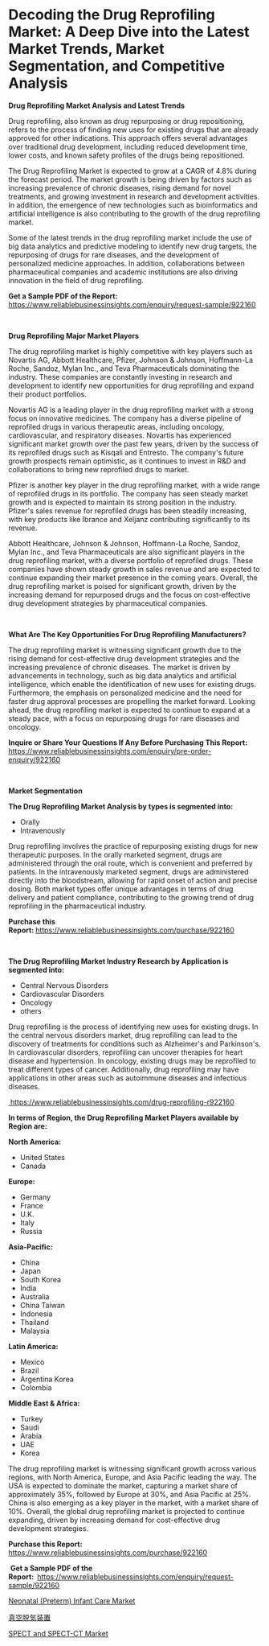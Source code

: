 <p><h1>Decoding the Drug Reprofiling Market: A Deep Dive into the Latest Market Trends, Market Segmentation, and Competitive Analysis</h1></p><p><strong>Drug Reprofiling Market Analysis and Latest Trends</strong></p>
<p><p>Drug reprofiling, also known as drug repurposing or drug repositioning, refers to the process of finding new uses for existing drugs that are already approved for other indications. This approach offers several advantages over traditional drug development, including reduced development time, lower costs, and known safety profiles of the drugs being repositioned.</p><p>The Drug Reprofiling Market is expected to grow at a CAGR of 4.8% during the forecast period. The market growth is being driven by factors such as increasing prevalence of chronic diseases, rising demand for novel treatments, and growing investment in research and development activities. In addition, the emergence of new technologies such as bioinformatics and artificial intelligence is also contributing to the growth of the drug reprofiling market.</p><p>Some of the latest trends in the drug reprofiling market include the use of big data analytics and predictive modeling to identify new drug targets, the repurposing of drugs for rare diseases, and the development of personalized medicine approaches. In addition, collaborations between pharmaceutical companies and academic institutions are also driving innovation in the field of drug reprofiling.</p></p>
<p><strong>Get a Sample PDF of the Report:&nbsp;</strong> <a href="https://www.reliablebusinessinsights.com/enquiry/request-sample/922160">https://www.reliablebusinessinsights.com/enquiry/request-sample/922160</a></p>
<p>&nbsp;</p>
<p><strong>Drug Reprofiling Major Market Players</strong></p>
<p><p>The drug reprofiling market is highly competitive with key players such as Novartis AG, Abbott Healthcare, Pfizer, Johnson & Johnson, Hoffmann-La Roche, Sandoz, Mylan Inc., and Teva Pharmaceuticals dominating the industry. These companies are constantly investing in research and development to identify new opportunities for drug reprofiling and expand their product portfolios.</p><p>Novartis AG is a leading player in the drug reprofiling market with a strong focus on innovative medicines. The company has a diverse pipeline of reprofiled drugs in various therapeutic areas, including oncology, cardiovascular, and respiratory diseases. Novartis has experienced significant market growth over the past few years, driven by the success of its reprofiled drugs such as Kisqali and Entresto. The company's future growth prospects remain optimistic, as it continues to invest in R&D and collaborations to bring new reprofiled drugs to market.</p><p>Pfizer is another key player in the drug reprofiling market, with a wide range of reprofiled drugs in its portfolio. The company has seen steady market growth and is expected to maintain its strong position in the industry. Pfizer's sales revenue for reprofiled drugs has been steadily increasing, with key products like Ibrance and Xeljanz contributing significantly to its revenue.</p><p>Abbott Healthcare, Johnson & Johnson, Hoffmann-La Roche, Sandoz, Mylan Inc., and Teva Pharmaceuticals are also significant players in the drug reprofiling market, with a diverse portfolio of reprofiled drugs. These companies have shown steady growth in sales revenue and are expected to continue expanding their market presence in the coming years. Overall, the drug reprofiling market is poised for significant growth, driven by the increasing demand for repurposed drugs and the focus on cost-effective drug development strategies by pharmaceutical companies.</p></p>
<p>&nbsp;</p>
<p><strong>What Are The Key Opportunities For Drug Reprofiling Manufacturers?</strong></p>
<p><p>The drug reprofiling market is witnessing significant growth due to the rising demand for cost-effective drug development strategies and the increasing prevalence of chronic diseases. The market is driven by advancements in technology, such as big data analytics and artificial intelligence, which enable the identification of new uses for existing drugs. Furthermore, the emphasis on personalized medicine and the need for faster drug approval processes are propelling the market forward. Looking ahead, the drug reprofiling market is expected to continue to expand at a steady pace, with a focus on repurposing drugs for rare diseases and oncology.</p></p>
<p><strong>Inquire or Share Your Questions If Any Before Purchasing This Report:</strong> <a href="https://www.reliablebusinessinsights.com/enquiry/pre-order-enquiry/922160">https://www.reliablebusinessinsights.com/enquiry/pre-order-enquiry/922160</a></p>
<p>&nbsp;</p>
<p><strong>Market Segmentation</strong></p>
<p><strong>The Drug Reprofiling Market Analysis by types is segmented into:</strong></p>
<p><ul><li>Orally</li><li>Intravenously</li></ul></p>
<p><p>Drug reprofiling involves the practice of repurposing existing drugs for new therapeutic purposes. In the orally marketed segment, drugs are administered through the oral route, which is convenient and preferred by patients. In the intravenously marketed segment, drugs are administered directly into the bloodstream, allowing for rapid onset of action and precise dosing. Both market types offer unique advantages in terms of drug delivery and patient compliance, contributing to the growing trend of drug reprofiling in the pharmaceutical industry.</p></p>
<p><strong>Purchase this Report:&nbsp;</strong><a href="https://www.reliablebusinessinsights.com/purchase/922160">https://www.reliablebusinessinsights.com/purchase/922160</a></p>
<p>&nbsp;</p>
<p><strong>The Drug Reprofiling Market Industry Research by Application is segmented into:</strong></p>
<p><ul><li>Central Nervous Disorders</li><li>Cardiovascular Disorders</li><li>Oncology</li><li>others</li></ul></p>
<p><p>Drug reprofiling is the process of identifying new uses for existing drugs. In the central nervous disorders market, drug reprofiling can lead to the discovery of treatments for conditions such as Alzheimer's and Parkinson's. In cardiovascular disorders, reprofiling can uncover therapies for heart disease and hypertension. In oncology, existing drugs may be reprofiled to treat different types of cancer. Additionally, drug reprofiling may have applications in other areas such as autoimmune diseases and infectious diseases.</p></p>
<p><a href="https://www.reliablebusinessinsights.com/drug-reprofiling-r922160">&nbsp;https://www.reliablebusinessinsights.com/drug-reprofiling-r922160</a></p>
<p><strong>In terms of Region, the Drug Reprofiling Market Players available by Region are:</strong></p>
<p>
    <p> <strong> North America: </strong>
        <ul>
            <li>United States</li>
            <li>Canada</li>
        </ul>
        </p> 
    <p> <strong> Europe: </strong>
        <ul>
            <li>Germany</li>
            <li>France</li>
            <li>U.K.</li>
            <li>Italy</li>
            <li>Russia</li>
        </ul>
        </p> 
    <p> <strong> Asia-Pacific: </strong>
        <ul>
            <li>China</li>
            <li>Japan</li>
            <li>South Korea</li>
            <li>India</li>
            <li>Australia</li>
            <li>China Taiwan</li>
            <li>Indonesia</li>
            <li>Thailand</li>
            <li>Malaysia</li>
        </ul>
        </p> 
    <p> <strong> Latin America: </strong>
        <ul>
            <li>Mexico</li>
            <li>Brazil</li>
            <li>Argentina Korea</li>
            <li>Colombia</li>
        </ul>
        </p> 
    <p> <strong> Middle East & Africa: </strong>
        <ul>
            <li>Turkey</li>
            <li>Saudi</li>
            <li>Arabia</li>
            <li>UAE</li>
            <li>Korea</li>
        </ul>
    </p>
    </p>
<p><p>The drug reprofiling market is witnessing significant growth across various regions, with North America, Europe, and Asia Pacific leading the way. The USA is expected to dominate the market, capturing a market share of approximately 35%, followed by Europe at 30%, and Asia Pacific at 25%. China is also emerging as a key player in the market, with a market share of 10%. Overall, the global drug reprofiling market is projected to continue expanding, driven by increasing demand for cost-effective drug development strategies.</p></p>
<p><strong>Purchase this Report: </strong><a href="https://www.reliablebusinessinsights.com/purchase/922160">https://www.reliablebusinessinsights.com/purchase/922160</a></p>
<p>&nbsp;<strong>Get a Sample PDF of the Report:&nbsp;&nbsp;</strong><a href="https://www.reliablebusinessinsights.com/enquiry/request-sample/922160">https://www.reliablebusinessinsights.com/enquiry/request-sample/922160</a></p>
<p><strong></strong></p>
<p><p><a href="https://github.com/ZackaryHalvorson2023/Market-Research-Report-List-1/blob/main/neonatal-preterm-infant-care-market.md">Neonatal (Preterm) Infant Care Market</a></p><p><a href="https://github.com/KenyonJohns/Market-Research-Report-List-1/blob/main/3795583175261.md">真空脱気装置</a></p><p><a href="https://github.com/DeonteStanton2023/Market-Research-Report-List-1/blob/main/spect-and-spect-ct-market.md">SPECT and SPECT-CT Market</a></p></p>